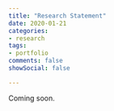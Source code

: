 ```yaml
---
title: "Research Statement"
date: 2020-01-21
categories:
- research
tags:
- portfolio
comments: false
showSocial: false

---
```


<!--more-->
Coming soon.



